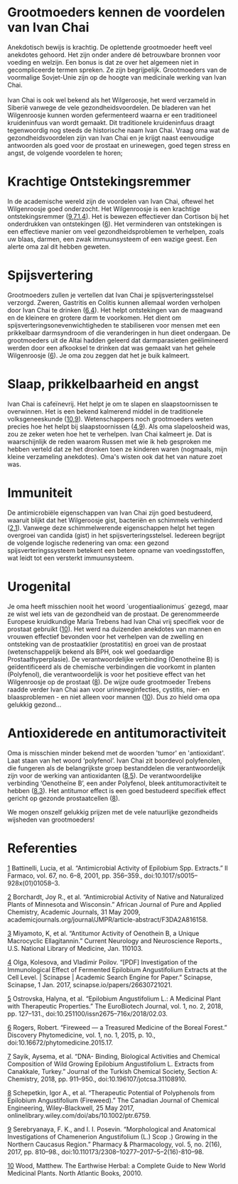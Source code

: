 # Grootmoeders kennen de voordelen van Ivan Chai

Anekdotisch bewijs is krachtig. De oplettende grootmoeder heeft veel anekdotes gehoord. Het zijn onder andere dé betrouwbare bronnen voor voeding en welzijn. Een bonus is dat ze over het algemeen niet in gecompliceerde termen spreken. Ze zijn begrijpelijk. 
Grootmoeders van de voormalige Sovjet-Unie zijn op de hoogte van medicinale werking van Ivan Chai. 
<br><br>Ivan Chai is ook wel bekend als het Wilgeroosje, het werd verzameld in Siberië vanwege de vele gezondheidsvoordelen. De bladeren van het Wilgenroosje kunnen worden gefermenteerd waarna er een traditioneel kruideninfuus van wordt gemaakt. Dit traditionele kruideninfuus draagt tegenwoordig nog steeds de historische naam Ivan Chai. Vraag oma wat de gezondheidsvoordelen zijn van Ivan Chai en je krijgt naast eenvoudige antwoorden als goed voor de prostaat en urinewegen, goed tegen stress en angst, de volgende voordelen te horen;

# Krachtige Ontstekingsremmer 
In de academische wereld zijn de voordelen van Ivan Chai, oftewel het Wilgenroosje goed onderzocht. Het Wilgenroosje is een krachtige ontstekingsremmer ([9],[7],[1],[4]). Het is bewezen effectiever dan Cortison bij het onderdrukken van ontstekingen ([6]). Het verminderen van ontstekingen is een effectieve manier om veel gezondheidsproblemen te verhelpen, zoals uw blaas, darmen, een zwak immuunsysteem of een wazige geest. Een alerte oma zal dit hebben geweten.

# Spijsvertering
Grootmoeders zullen je vertellen dat Ivan Chai je spijsverteringsstelsel verzorgd. Zweren, Gastritis en Colitis kunnen allemaal worden verholpen door Ivan Chai te drinken ([6],[4]). Het helpt ontstekingen van de maagwand en de kleinere en grotere darm te voorkomen. Het dient om spijsverteringsonevenwichtigheden te stabiliseren voor mensen met een prikkelbaar darmsyndroom of die veranderingen in hun dieet ondergaan. De grootmoeders uit de Altai hadden geleerd dat darmparasieten geëlimineerd werden door een afkooksel te drinken dat was gemaakt van het gehele Wilgenroosje ([6]). Je oma zou zeggen dat het je buik kalmeert.

# Slaap, prikkelbaarheid en angst
Ivan Chai is cafeïnevrij. Het helpt je om te slapen en slaapstoornissen te overwinnen. Het is een bekend kalmerend middel in de traditionele volksgeneeskunde ([10],[9]). Wetenschappers noch grootmoeders weten precies hoe het helpt bij slaapstoornissen ([4],[9]). Als oma slapeloosheid was, zou ze zeker weten hoe het te verhelpen. Ivan Chai kalmeert je. Dat is waarschijnlijk de reden waarom Russen met wie ik heb gesproken me hebben verteld dat ze het dronken toen ze kinderen waren (nogmaals, mijn kleine verzameling anekdotes). Oma's wisten ook dat het van nature zoet was.

# Immuniteit
De antimicrobiële eigenschappen van Ivan Chai zijn goed bestudeerd, waaruit blijkt dat het Wilgeroosje gist, bacteriën en schimmels verhinderd ([2],[1]). Vanwege deze schimmelwerende eigenschappen helpt het tegen overgroei van candida (gist) in het spijsverteringsstelsel. Iedereen begrijpt de volgende logische redenering van oma: een gezond spijsverteringssysteem betekent een betere opname van voedingsstoffen, wat leidt tot een versterkt immuunsysteem.

# Urogenital
Je oma heeft misschien nooit het woord ´urogentiaalionimus´ gezegd, maar ze wist wel iets van de gezondheid van de prostaat. De gerenommeerde Europese kruidkundige Maria Trebens had Ivan Chai vrij specifiek voor de prostaat gebruikt ([10]). Het werd na duizenden anekdotes van mannen en vrouwen effectief bevonden voor het verhelpen van de zwelling en ontsteking van de prostaatklier (prostatitis) en groei van de prostaat  (wetenschappelijk bekend als BPH, ook wel goedaardige Prostaathyperplasie). De verantwoordelijke verbinding (Oenotheïne B) is geïdentificeerd als de chemische verbindingen die voorkomt in planten (Polyfenol), die verantwoordelijk is voor het positieve effect van het Wilgenroosje op de prostaat ([8]). De wijze oude grootmoeder Trebens raadde verder Ivan Chai aan voor urineweginfecties, cystitis, nier- en blaasproblemen - en niet alleen voor mannen ([10]). Dus zo hield oma opa gelukkig gezond…

# Antioxiderede  en antitumoractiviteit
Oma is misschien minder bekend met de woorden 'tumor' en 'antioxidant'. Laat staan van het woord ‘polyfenol’. Ivan Chai zit boordevol polyfenolen, die fungeren als de belangrijkste groep bestanddelen die verantwoordelijk zijn voor de werking van antioxidanten ([8],[5]). De verantwoordelijke verbinding ‘Oenotheïne B’, een ander Polyfenol, bleek antitumoractiviteit te hebben ([8],[3]). Het antitumor effect is een goed bestudeerd specifiek effect gericht op gezonde prostaatcellen ([8]).

We mogen onszelf gelukkig prijzen met de vele natuurlijke gezondheids wijsheden van grootmoeders!

# Referenties
[1] Battinelli, Lucia, et al. “Antimicrobial Activity of Epilobium Spp. Extracts.” Il Farmaco, vol. 67, no. 6–8, 2001, pp. 356–359., doi:10.1017/s0015–928x(01)01058–3.

[2] Borchardt, Joy R., et al. “Antimicrobial Activity of Native and Naturalized Plants of Minnesota and Wisconsin.” African Journal of Pure and Applied Chemistry, Academic Journals, 31 May 2009, academicjournals.org/journal/JMPR/article-abstract/F3DA2A816158.

[3] Miyamoto, K, et al. “Antitumor Activity of Oenothein B, a Unique Macrocyclic Ellagitannin.” Current Neurology and Neuroscience Reports., U.S. National Library of Medicine, Jan. 110103.

[4] Olga, Kolesova, and Vladimir Poilov. “[PDF] Investigation of the Immunological Effect of Fermented Epilobium Angustifolium Extracts at the Cell Level. | Scinapse | Academic Search Engine for Paper.” Scinapse, Scinapse, 1 Jan. 2017, scinapse.io/papers/26630721021.

[5] Ostrovska, Halyna, et al. “Epilobium Angustifolium L.: A Medicinal Plant with Therapeutic Properties.” The EuroBiotech Journal, vol. 1, no. 2, 2018, pp. 127–131., doi:10.251100/issn2675–716x/2018/02.03.

[6] Rogers, Robert. “Fireweed — a Treasured Medicine of the Boreal Forest.” Discovery Phytomedicine, vol. 1, no. 1, 2015, p. 10., doi:10.16672/phytomedicine.2015.17.

[7] Sayik, Aysema, et al. “DNA- Binding, Biological Activities and Chemical Composition of Wild Growing Epilobium Angustifolium L. Extracts from Canakkale, Turkey.” Journal of the Turkish Chemical Society, Section A: Chemistry, 2018, pp. 911–950., doi:10.196107/jotcsa.31108910.

[8] Schepetkin, Igor A., et al. “Therapeutic Potential of Polyphenols from Epilobium Angustifolium (Fireweed).” The Canadian Journal of Chemical Engineering, Wiley-Blackwell, 25 May 2017, onlinelibrary.wiley.com/doi/abs/10.1002/ptr.6759.

[9] Serebryanaya, F. K., and I. I. Posevin. “Morphological and Anatomical Investigations of Chamenerion Angustifolium (L.) Scop .) Growing in the Northern Caucasus Region.” Pharmacy & Pharmacology, vol. 5, no. 2(16), 2017, pp. 810–98., doi:10.110173/2308–10277–2017–5–2(16)-810–98.

[10] Wood, Matthew. The Earthwise Herbal: a Complete Guide to New World Medicinal Plants. North Atlantic Books, 20010.

[1]: https://www.sciencedirect.com/science/article/pii/S0014827X01010473
[2]: https://www.researchgate.net/profile/R_Fulcher/publication/266883646_Antimicrobial_activity_of_native_and_naturalized_plants_of_Minnesota_and_Wisconsin/links/544e35770cf29473161a429a.pdf
[3]: https://onlinelibrary.wiley.com/doi/abs/10.1111/j.1349-7006.1993.tb02790.x 
[4]: https://elibrary.ru/item.asp?id=27136420
[5]: https://www.degruyter.com/downloadpdf/j/ebtj.2017.1.issue-2/10-24190-ISSN2564-615X-2017-02-03/10-24190-ISSN2564-615X-2017-02-03.pdf
[6]: https://phytomedicine.ejournals.ca/index.php/phytomedicine/article/view/16
[7]: https://dergipark.org.tr/tr/pub/jotcsa/issue/30155/319789
[8]: https://onlinelibrary.wiley.com/doi/abs/10.1002/ptr.5648
[9]: https://cyberleninka.ru/article/n/morfologo-anatomicheskoe-issledovanie-ivan-chaya-uzkolistnogo-chamenerion-angustifolium-l-scop-proizrastayuschego-na-severnom-kavkaze
[10]: https://books.google.nl/books?hl=en&lr=&id=Q2hmTVsfWB0C&oi=fnd&pg=PR9&dq=Wood,+Matthew.+The+Earthwise+Herbal:+a+Complete+Guide+to+New+World+Medicinal+Plants.+&ots=y2ohn_HUjW&sig=mclYYHy6l3pZduaDBuCoxJVywJU&redir_esc=y#v=onepage&q=Wood%2C%20Matthew.%20The%20Earthwise%20Herbal%3A%20a%20Complete%20Guide%20to%20New%20World%20Medicinal%20Plants.&f=false
[10]: https://books.google.nl/books?hl=en&lr=&id=Q2hmTVsfWB0C&oi=fnd&pg=PR9&dq=Wood,+Matthew.+The+Earthwise+Herbal:+a+Complete+Guide+to+New+World+Medicinal+Plants.+&ots=y2ohn_HUjW&sig=mclYYHy6l3pZduaDBuCoxJVywJU&redir_esc=y#v=onepage&q=Wood%2C%20Matthew.%20The%20Earthwise%20Herbal%3A%20a%20Complete%20Guide%20to%20New%20World%20Medicinal%20Plants.&f=false
